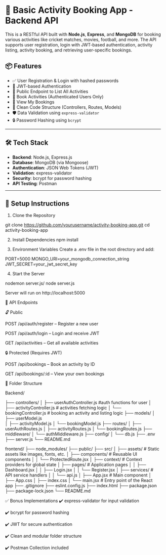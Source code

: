 # 🏏 Basic Activity Booking App - Backend API

This is a RESTful API built with **Node.js**, **Express**, and **MongoDB** for booking various activities like cricket matches, movies, football, and more. The API supports user registration, login with JWT-based authentication, activity listing, activity booking, and retrieving user-specific bookings.

## 📦 Features

- ✅ User Registration & Login with hashed passwords
- 🔐 JWT-based Authentication
- 📃 Public Endpoint to List All Activities
- 🧾 Book Activities (Authenticated Users Only)
- 📑 View My Bookings
- 🧼 Clean Code Structure (Controllers, Routes, Models)
- 🛡️ Data Validation using `express-validator`
- 🔒 Password Hashing using `bcrypt`

---

## 🛠 Tech Stack

- **Backend**: Node.js, Express.js
- **Database**: MongoDB (via Mongoose)
- **Authentication**: JSON Web Tokens (JWT)
- **Validation**: express-validator
- **Security**: bcrypt for password hashing
- **API Testing**: Postman

---

## 🚀 Setup Instructions

1. Clone the Repository


git clone https://github.com/yourusername/activity-booking-app.git
cd activity-booking-app


2. Install Dependencies
npm install


3. Environment Variables
Create a .env file in the root directory and add:

PORT=5000
MONGO_URI=your_mongodb_connection_string
JWT_SECRET=your_jwt_secret_key


4. Start the Server

nodemon server.js/ node server.js

Server will run on http://localhost:5000



🧪 API Endpoints

🔓 Public

POST /api/auth/register – Register a new user

POST /api/auth/login – Login and receive JWT

GET /api/activities – Get all available activities


🔒 Protected (Requires JWT)

POST /api/bookings – Book an activity by ID

GET /api/bookings/:id – View your own bookings



📁 Folder Structure

Backend/

├── controllers/
│   ├── userAuthController.js       #auth functions for user
│   ├── activityController.js       # activities fetching logic
│   └── bookingController.js        # booking an activity and listing logic
├── models/
│   ├── userModel.js                
│   ├── activityModel.js
│   └── bookingModel.js
├── routes/
│   ├── userAuthRoutes.js
│   ├── activityRoutes.js
│   └── bookingRoutes.js
├── middleware/
│   └── authMiddleware.js
├── config/
│   └── db.js
├── .env
├── server.js
└── README.md


frontend/
├── node_modules/
├── public/
├── src/
│   ├── assets/                    # Static assets like images, fonts, etc.
│   ├── components/                # Reusable UI components
│   │   └── ProtectedRoute.jsx
│   ├── context/                   # Context providers for global state
│   ├── pages/                     # Application pages
│   │   ├── Dashboard.jsx
│   │   ├── Login.jsx
│   │   └── Register.jsx
│   ├── services/                  # API service handlers
│   │   └── api.js
│   ├── App.jsx                    # Main component
│   ├── App.css
│   ├── index.css
│   └── main.jsx                   # Entry point of the React app
├── .gitignore
├── eslint.config.js
├── index.html
├── package.json
├── package-lock.json
└── README.md






✅ Bonus Implementations
✔️ express-validator for input validation

✔️ bcrypt for password hashing

✔️ JWT for secure authentication

✔️ Clean and modular folder structure

✔️ Postman Collection included